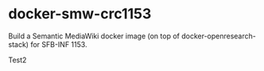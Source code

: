 # docker-smw-crc1153
Build a Semantic MediaWiki docker image (on top of docker-openresearch-stack) for SFB-INF 1153.

Test2